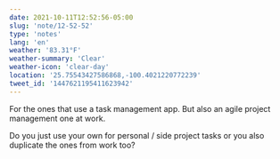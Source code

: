 ```yaml
---
date: 2021-10-11T12:52:56-05:00
slug: 'note/12-52-52'
type: 'notes'
lang: 'en'
weather: '83.31°F'
weather-summary: 'Clear'
weather-icon: 'clear-day'
location: '25.75543427586868,-100.4021220772239'
tweet_id: '1447621195411623942'
---
```

For the ones that use a task management app. But also an agile project management one at work.

Do you just use your own for personal / side project tasks or you also duplicate the ones from work too?